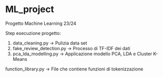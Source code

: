 # ML_project
Progetto Machine Learning 23/24

Step esecuzione progetto:
1. data_cleaning.py -> Pulizia data set
2. fake_review_detection.py -> Processo di TF-IDF dei dati
3. pca_lda_modelling.py -> Applicazione modello PCA, LDA e Cluster K-Means

function_library.py -> File che contiene funzioni di tokenizzazione
